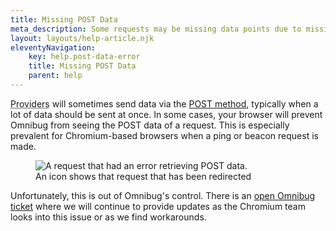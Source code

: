 ```yaml
---
title: Missing POST Data
meta_description: Some requests may be missing data points due to missing POST data.
layout: layouts/help-article.njk
eleventyNavigation:
    key: help.post-data-error
    title: Missing POST Data
    parent: help
---
```


<abbr title="Marketing Tools">Providers</abbr> will sometimes send data via the 
[POST method](https://developer.mozilla.org/en-US/docs/Web/HTTP/Methods/POST), typically when a lot of data should be 
sent at once. In some cases, your browser will prevent Omnibug from seeing the POST data of a request. This is especially
prevalent for Chromium-based browsers when a ping or beacon request is made.

<figure class="figure text-center">
    <img src="/assets/images/help/post-data-error.png" class="mx-auto border" alt="A request that had an error retrieving POST data.">
    <figcaption>An icon shows that request that has been redirected</figcaption>
</figure>

Unfortunately, this is out of Omnibug's control. There is an [open Omnibug ticket](https://github.com/MisterPhilip/omnibug/issues/213)
where we will continue to provide updates as the Chromium team looks into this issue or as we find workarounds. 
